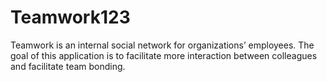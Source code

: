 # Teamwork123
Teamwork is an ​internal social network for organizations’ employees. The goal of this application is to facilitate more interaction between colleagues and facilitate team bonding.

